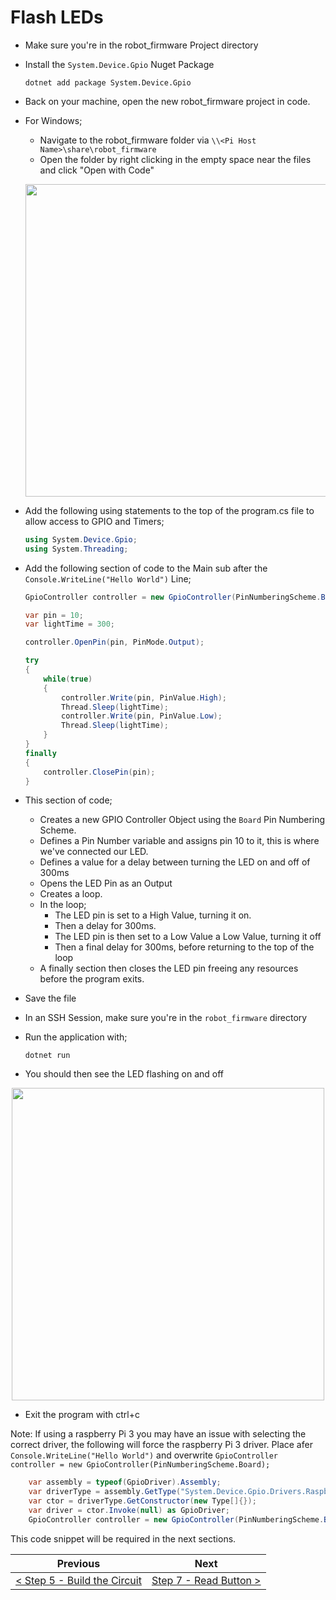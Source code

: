 # Flash LEDs #

- Make sure you're in the robot_firmware Project directory
- Install the `System.Device.Gpio` Nuget Package

    ```
    dotnet add package System.Device.Gpio
    ```

- Back on your machine, open the new robot_firmware project in code.
- For Windows;
    - Navigate to the robot_firmware folder via `\\<Pi Host Name>\share\robot_firmware`
    - Open the folder by right clicking in the empty space near the files and click "Open with Code"

    <p align="center">
        <img src="images/05-open-with-code.png" width="500px" >
    </p>

- Add the following using statements to the top of the program.cs file to allow access to GPIO and Timers;

    ```cs
    using System.Device.Gpio;
    using System.Threading;
    ```

- Add the following section of code to the Main sub after the `Console.WriteLine("Hello World")` Line;

    ```cs
    GpioController controller = new GpioController(PinNumberingScheme.Board);

    var pin = 10;
    var lightTime = 300;

    controller.OpenPin(pin, PinMode.Output);

    try
    {
        while(true)
        {
            controller.Write(pin, PinValue.High);
            Thread.Sleep(lightTime);
            controller.Write(pin, PinValue.Low);
            Thread.Sleep(lightTime);
        }
    }
    finally
    {
        controller.ClosePin(pin);
    }
    ```

- This section of code;
    - Creates a new GPIO Controller Object using the `Board` Pin Numbering Scheme.
    - Defines a Pin Number variable and assigns pin 10 to it, this is where we've connected our LED.
    - Defines a value for a delay between turning the LED on and off of 300ms
    - Opens the LED Pin as an Output
    - Creates a loop.
    - In the loop;
        - The LED pin is set to a High Value, turning it on.
        - Then a delay for 300ms.
        - The LED pin is then set to a Low Value a Low Value, turning it off
        - Then a final delay for 300ms, before returning to the top of the loop
    - A finally section then closes the LED pin freeing any resources before the program exits.

- Save the file
- In an SSH Session, make sure you're in the `robot_firmware` directory
- Run the application with;

    ```
    dotnet run
    ```

- You should then see the LED flashing on and off

<p align="center">
    <img src="images/06-flash-leds.gif" width="500px" >
</p>

- Exit the program with ctrl+c

Note:
If using a raspberry Pi 3 you may have an issue with selecting the correct driver, the following will force the raspberry Pi 3 driver.
Place afer `Console.WriteLine("Hello World")` and overwrite `GpioController controller = new GpioController(PinNumberingScheme.Board);`
```cs
    var assembly = typeof(GpioDriver).Assembly;
    var driverType = assembly.GetType("System.Device.Gpio.Drivers.RaspberryPi3LinuxDriver");
    var ctor = driverType.GetConstructor(new Type[]{});
    var driver = ctor.Invoke(null) as GpioDriver;
    GpioController controller = new GpioController(PinNumberingScheme.Board, driver);
```
This code snippet will be required in the next sections.


| Previous | Next |
| -------- | ---- |
| [< Step 5 - Build the Circuit](05-build-circuit-led-and-button.md) | [Step 7 - Read Button >](07-read-button.md) |